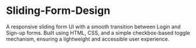 # Sliding-Form-Design
A responsive sliding form UI with a smooth transition between Login and Sign-up forms. Built using HTML, CSS, and a simple checkbox-based toggle mechanism, ensuring a lightweight and accessible user experience.
